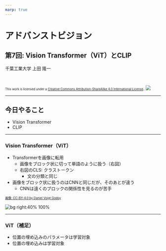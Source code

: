 ```yaml
---
marp: true
---
```


<!-- footer: "アドバンストビジョン第6回" -->

# アドバンストビジョン

## 第7回: Vision Transformer（ViT）とCLIP

千葉工業大学 上田 隆一

<br />

<span style="font-size:70%">This work is licensed under a </span>[<span style="font-size:70%">Creative Commons Attribution-ShareAlike 4.0 International License</span>](https://creativecommons.org/licenses/by-sa/4.0/).
![](https://i.creativecommons.org/l/by-sa/4.0/88x31.png)

---

<!-- paginate: true -->

## 今日やること

- Vision Transformer
- CLIP

---

### Vision Transformer（ViT）

- Transformerを画像に転用
    - 画像をブロック状に切って単語のように扱う（右図）
    - 右図のCLS: クラストークン
        - 文の分類と同じ
- 画像をブロック状に扱うのはCNNと同じだが、そのあとが違う
    - CNNは遠くのブロックの関係性を見るのが苦手

[<span style="font-size:70%">画像: CC-BY-4.0 by Daniel Voigt Godoy</span>](https://commons.wikimedia.org/wiki/File:Vision_Transformer.png)

![bg right:40% 100%](https://upload.wikimedia.org/wikipedia/commons/9/93/Vision_Transformer.png)



---

### ViT（補足）

- 位置の埋め込みのパラメータは学習対象
- 位置の埋め込みは学習対象

